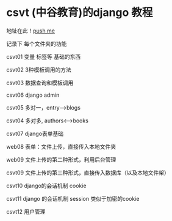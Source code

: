 csvt (中谷教育)的django 教程
========================

地址在此！[push me](http://www.pythoner.cn/course/topic/django-web-development/)

记录下 每个文件夹的功能 

csvt01  变量 标签等 基础的东西

csvt02  3种模板调用的方法

csvt03  数据查询和模板调用

csvt06  django  admin

csvt05  多对一，entry-->blogs

csvt04  多对多, authors<-->books

csvt07  django表单基础

web08 	表单：文件上传，直接传入本地文件夹

web09	文件上传的第二种形式，利用后台管理

csvt09	文件上传的第三种形式，直接传入数据库（以及本地文件架）

csvt10	django的会话机制 cookie

csvt11	django 的会话机制 session  类似于加密的cookie

csvt12	用户管理
